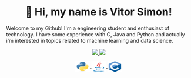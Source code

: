 <h1 align="center"> 
    👋 Hi, my name is Vitor Simon! 
</h1>
<p align="left">
    Welcome to my Github! I'm a engineering student and enthusiast of technology. I have some experience with C, Java and Python and actually i'm interested in topics related to machine learning and data science.
    </p>
<p align="center">
    <a href="https://www.linkedin.com/in/vitor-simon/">
    <img src="https://img.shields.io/badge/linkedin-%230077B5.svg?&style=for-the-badge&logo=linkedin&logoColor=white" />
    </a>
    <a href = "mailto:vitor.simondesouza@gmail.com"><img src="https://img.shields.io/badge/-Gmail-%23333?style=for-the-badge&logo=gmail&logoColor=white"     </a>
</p>
    <p align="center">
  <img align="center" alt="Vitor-Python" height="30" width="40" src="https://raw.githubusercontent.com/devicons/devicon/master/icons/python/python-original.svg">
  <img align="center" alt="Vitor-Java" height="30" width="40" src="https://raw.githubusercontent.com/devicons/devicon/master/icons/java/java-original.svg">
  <img align="center" alt="Vitor-C" height="30" width="40" src="https://raw.githubusercontent.com/devicons/devicon/master/icons/c/c-original.svg">
        </p>
